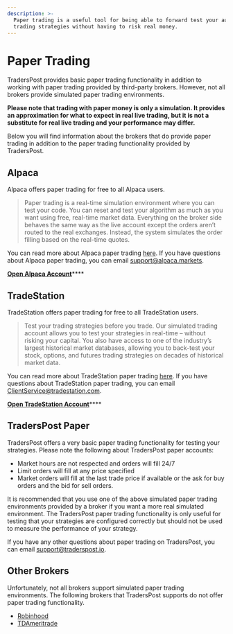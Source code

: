 ```yaml
---
description: >-
  Paper trading is a useful tool for being able to forward test your automated
  trading strategies without having to risk real money.
---
```


# Paper Trading

TradersPost provides basic paper trading functionality in addition to working with paper trading provided by third-party brokers. However, not all brokers provide simulated paper trading environments.

**Please note that trading with paper money is only a simulation. It provides an approximation for what to expect in real live trading, but it is not a substitute for real live trading and your performance may differ.**

Below you will find information about the brokers that do provide paper trading in addition to the paper trading functionality provided by TradersPost.

## Alpaca

Alpaca offers paper trading for free to all Alpaca users.

> Paper trading is a real-time simulation environment where you can test your code. You can reset and test your algorithm as much as you want using free, real-time market data. Everything on the broker side behaves the same way as the live account except the orders aren’t routed to the real exchanges. Instead, the system simulates the order filling based on the real-time quotes.

You can read more about Alpaca paper trading [here](https://alpaca.markets/docs/trading-on-alpaca/paper-trading/). If you have questions about Alpaca paper trading, you can email [support@alpaca.markets](mailto:support@alpaca.markets).

[**Open Alpaca Account**](https://app.alpaca.markets/signup)****

## TradeStation

TradeStation offers paper trading for free to all TradeStation users.

> Test your trading strategies before you trade. Our simulated trading account allows you to test your strategies in real-time – without risking your capital. You also have access to one of the industry’s largest historical market databases, allowing you to back-test your stock, options, and futures trading strategies on decades of historical market data.

You can read more about TradeStation paper trading [here](https://www.tradestation.com/platforms-and-tools/simulated-trading/). If you have questions about TradeStation paper trading, you can email [ClientService@tradestation.com](mailto:ClientService@tradestation.com).

[**Open TradeStation Account**](https://getstarted2.tradestation.com/intro?offer=0147AFWX\&sales\_rep=AHayes)****

## TradersPost Paper

TradersPost offers a very basic paper trading functionality for testing your strategies. Please note the following about TradersPost paper accounts:

* Market hours are not respected and orders will fill 24/7
* Limit orders will fill at any price specified
* Market orders will fill at the last trade price if available or the ask for buy orders and the bid for sell orders.

It is recommended that you use one of the above simulated paper trading environments provided by a broker if you want a more real simulated environment. The TradersPost paper trading functionality is only useful for testing that your strategies are configured correctly but should not be used to measure the performance of your strategy.

If you have any other questions about paper trading on TradersPost, you can email [support@traderspost.io](mailto:support@traderspost.io).

## Other Brokers

Unfortunately, not all brokers support simulated paper trading environments. The following brokers that TradersPost supports do not offer paper trading functionality.

* [Robinhood](https://robinhood.com/?utm\_source=traderspost)
* [TDAmeritrade](https://www.tdameritrade.com/?utm\_source=traderspost)

